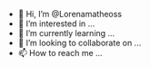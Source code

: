 - 👋 Hi, I’m @Lorenamatheoss
- 👀 I’m interested in ...
- 🌱 I’m currently learning ...
- 💞️ I’m looking to collaborate on ...
- 📫 How to reach me ...

<!---
Lorenamatheoss/Lorenamatheoss is a ✨ special ✨ repository because its `README.md` (this file) appears on your GitHub profile.
You can click the Preview link to take a look at your changes.
--->

